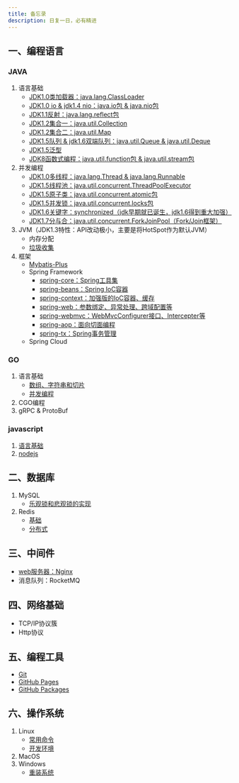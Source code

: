```yaml
---
title: 备忘录
description: 日复一日，必有精进
---
```


## 一、编程语言

### JAVA

1. 语言基础
    - [JDK1.0类加载器：java.lang.ClassLoader](lang/java/base/classLoader)
    - [JDK1.0 io & jdk1.4 nio：java.io包 & java.nio包](lang/java/base/io)
    - [JDK1.1反射：java.lang.reflect包](lang/java/base/reflect)
    - [JDK1.2集合一：java.util.Collection](lang/java/base/collection)
    - [JDK1.2集合二：java.util.Map](lang/java/base/map)
    - [JDK1.5队列 & jdk1.6双端队列：java.util.Queue & java.util.Deque](lang/java/base/queue)
    - [JDK1.5泛型](lang/java/base/genericType)
    - [JDK8函数式编程：java.util.function包 & java.util.stream包](lang/java/base/functional)
2. 并发编程
    - [JDK1.0多线程：java.lang.Thread & java.lang.Runnable](lang/java/concurrent/jdk1-thread)
    - [JDK1.5线程池：java.util.concurrent.ThreadPoolExecutor](lang/java/concurrent/jdk5-J.U.C.ThreadPoolExecutor)
    - [JDK1.5原子类：java.util.concurrent.atomic包](lang/java/concurrent/jdk5-J.U.C.atomic)
    - [JDK1.5并发锁：java.util.concurrent.locks包](lang/java/concurrent/jdk5-J.U.C.locks)
    - [JDK1.6关键字：synchronized（jdk早期就已诞生，jdk1.6得到重大加强）](lang/java/concurrent/jdk6-synchronized)
    - [JDK1.7分与合：java.util.concurrent.ForkJoinPool（Fork/Join框架）](lang/java/concurrent/jdk7-J.U.C.ForkJoinPool)
3. JVM（JDK1.3特性：API改动极小，主要是将HotSpot作为默认JVM）
    - 内存分配
    - [垃圾收集](lang/java/jvm/GC)
4. 框架
    - [Mybatis-Plus](lang/java/framework/mybatis-plus)
    - Spring Framework
        - [spring-core：Spring工具集](lang/java/framework/spring/spring-core)
        - [spring-beans：Spring IoC容器](lang/java/framework/spring/spring-beans)
        - [spring-context：加强版的IoC容器、缓存](lang/java/framework/spring/spring-context)
        - [spring-web：参数绑定、异常处理、跨域配置等](lang/java/framework/spring/spring-web)
        - [spring-webmvc：WebMvcConfigurer接口、Intercepter等](lang/java/framework/spring/spring-webmvc)
        - [spring-aop：面向切面编程](lang/java/framework/spring/spring-aop)
        - [spring-tx：Spring事务管理](lang/java/framework/spring/spring-tx)
    - Spring Cloud

### GO

1. 语言基础
    - [数组、字符串和切片](lang/go/base/array)
    - [并发编程](lang/go/base/concurrent)
2. CGO编程
3. gRPC & ProtoBuf

### javascript

1. [语言基础](lang/js/base)
2. [nodejs](lang/js/node)

## 二、数据库

1. MySQL
    - [乐观锁和悲观锁的实现](database/mysql/lock)
2. Redis
    - [基础](database/redis/base)
    - [分布式](database/redis/distributed)

## 三、中间件

- [web服务器：Nginx](middleware/nginx)
- 消息队列：RocketMQ

## 四、网络基础

- TCP/IP协议簇
- Http协议

## 五、编程工具

- [Git](tools/git)
- [GitHub Pages](tools/github_pages)
- [GitHub Packages](tools/github_packages)

## 六、操作系统

1. Linux
    - [常用命令](os/linux/cmd)
    - [开发环境](os/linux/env)
2. MacOS
3. Windows
    - [重装系统](https://upe.net)
